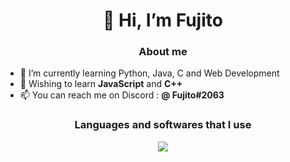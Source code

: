 <h1 align="center"> 👋 Hi, I’m Fujito </h1>

<h3 align="center"> About me </h3>

- 🌱 I’m currently learning Python, Java, C and Web Development
- 📖 Wishing to learn **JavaScript** and **C++**
- 📫 You can reach me on Discord : **@ Fujito#2063**

<h3 align="center"> Languages and softwares that I use </h3>
<p align="center"> <a href="https://skillicons.dev"><img src="https://skillicons.dev/icons?i=python,java,javascript,c,html,css,markdown,figma,git,vscode,discord&theme=dark" /> </a> </p>
